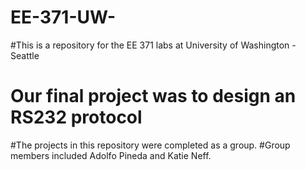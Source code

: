 # EE-371-UW-
#This is a repository for the EE 371 labs at University of Washington - Seattle
# Our final project was to design an RS232 protocol
#The projects in this repository were completed as a group. 
#Group members included Adolfo Pineda and Katie Neff.
